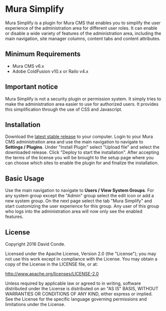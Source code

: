 # Mura Simplify

Mura Simplify is a plugin for Mura CMS that enables you to simplify the user experience of the administration area for different user roles. It can enable or disable a wide variety of features of the administration area, including the main navigation, site manager columns, content tabs and content attributes.

## Minimum Requirements

- Mura CMS v6.x
- Adobe ColdFusion v10.x or Railo v4.x

## Important notice

Mura Simplify is not a security plugin or permission system. It simply tries to make the administration area easier to use for authorized users. It provides this simplification through the use of CSS and Javascript.

## Installation

Download the [latest stable release](https://github.com/david-conde/MuraSimplify/releases) to your computer. Login to your Mura CMS administration area and use the main navigation to navigate to **Settings / Plugins**. Under "Install Plugin" select "Upload file" and select the downloaded release. Click "Deploy to start the installation". After accepting the terms of the license you will be brought to the setup page where you can choose which sites to enable the plugin for and finalize the installation.

## Basic Usage

Use the main navigation to navigate to **Users / View System Groups**. For any system group except the "Admin" group select the edit icon or add a new system group. On the next page select the tab "Mura Simplify" and start customizing the user experience for this group. Any user of this group who logs into the administration area will now only see the enabled features.

## License

Copyright 2016 David Conde.

Licensed under the Apache License, Version 2.0 (the "License"); you may not use this work except in compliance with the License. You may obtain a copy of the License in the LICENSE file, or at:

http://www.apache.org/licenses/LICENSE-2.0

Unless required by applicable law or agreed to in writing, software distributed under the License is distributed on an "AS IS" BASIS, WITHOUT WARRANTIES OR CONDITIONS OF ANY KIND, either express or implied. See the License for the specific language governing permissions and limitations under the License.
